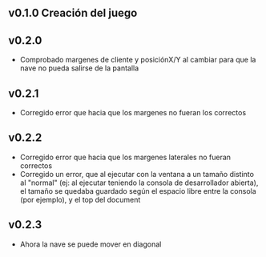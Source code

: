 ## v0.1.0 Creación del juego
## v0.2.0 
 - Comprobado margenes de cliente y posiciónX/Y al cambiar para que la nave no pueda salirse de la pantalla
## v0.2.1 
 - Corregido error que hacia que los margenes no fueran los correctos
## v0.2.2
 - Corregido error que hacia que los margenes laterales no fueran correctos
 - Corregido un error, que al ejecutar con la ventana a un tamaño distinto al "normal" (ej: al ejecutar teniendo la consola de desarrollador abierta), el tamaño se quedaba guardado según el espacio libre entre la consola (por ejemplo), y el top del document
## v0.2.3
 - Ahora la nave se puede mover en diagonal
